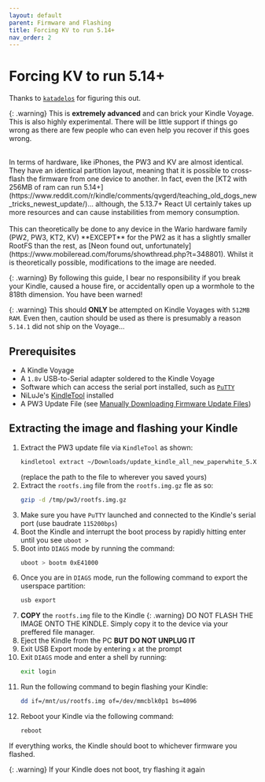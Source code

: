 ```yaml
---
layout: default
parent: Firmware and Flashing
title: Forcing KV to run 5.14+
nav_order: 2
---
```


# Forcing KV to run 5.14+
Thanks to [`katadelos`](https://www.mobileread.com/forums/showthread.php?t=343385) for figuring this out.

{: .warning}
This is **extremely advanced** and can brick your Kindle Voyage. This is also highly experimental. There will be little support if things go wrong as there are few people who can even help you recover if this goes wrong.

<br/>
In terms of hardware, like iPhones, the PW3 and KV are almost identical. They have an identical partition layout, meaning that it is possible to cross-flash the firmware from one device to another.
In fact, even the [KT2 with 256MB of ram can run 5.14+](https://www.reddit.com/r/kindle/comments/qvgerd/teaching_old_dogs_new_tricks_newest_update/)... although, the 5.13.7+ React UI certainly takes up more resources and can cause instabilities from memory consumption.
<br/>
<br/>
This can theoretically be done to any device in the Wario hardware family (PW2, PW3, KT2, KV) **EXCEPT** for the PW2 as it has a slightly smaller RootFS than the rest, as [Neon found out, unfortunately](https://www.mobileread.com/forums/showthread.php?t=348801). Whilst it is theoretically possible, modifications to the image are needed.

{: .warning}
By following this guide, I bear no responsibility if you break your Kindle, caused a house fire, or accidentally open up a wormhole to the 818th dimension. You have been warned!

{: .warning}
This should **ONLY** be attempted on Kindle Voyages with `512MB RAM`. Even then, caution should be used as there is presumably a reason `5.14.1` did not ship on the Voyage...

## Prerequisites
- A Kindle Voyage
- A `1.8v` USB-to-Serial adapter soldered to the Kindle Voyage
- Software which can access the serial port installed, such as [`PuTTY`](https://www.putty.org/)
- NiLuJe's [KindleTool](https://github.com/NiLuJe/KindleTool) installed
- A PW3 Update File (see [Manually Downloading Firmware Update Files](./downloading-updates.html))

## Extracting the image and flashing your Kindle
1. Extract the PW3 update file via `KindleTool` as shown:
    ~~~bash
    kindletool extract ~/Downloads/update_kindle_all_new_paperwhite_5.XX.X.bin /tmp/pw3
    ~~~
    (replace the path to the file to wherever you saved yours)
2. Extract the `rootfs.img` file from the `rootfs.img.gz` fle as so:
    ~~~bash
    gzip -d /tmp/pw3/rootfs.img.gz
    ~~~
3. Make sure you have `PuTTY` launched and connected to the Kindle's serial port (use baudrate `115200bps`)
4. Boot the Kindle and interrupt the boot process by rapidly hitting enter until you see `uboot >`
5. Boot into `DIAGS` mode by running the command:
    ~~~bash
    uboot > bootm 0xE41000
    ~~~
6. Once you are in `DIAGS` mode, run the following command to export the userspace partition:
    ~~~bash
    usb export
    ~~~
7. **COPY** the `rootfs.img` file to the Kindle
    {: .warning}
    DO NOT FLASH THE IMAGE ONTO THE KINDLE. Simply copy it to the device via your preffered file manager.
8. Eject the Kindle from the PC **BUT DO NOT UNPLUG IT**
9. Exit USB Export mode by entering `x` at the prompt
10. Exit `DIAGS` mode and enter a shell by running:
    ~~~bash
    exit login
    ~~~
11. Run the following command to begin flashing your Kindle:
    ~~~bash
    dd if=/mnt/us/rootfs.img of=/dev/mmcblk0p1 bs=4096
    ~~~
12. Reboot your Kindle via the following command:
    ~~~bash
    reboot
    ~~~

If everything works, the Kindle should boot to whichever firmware you flashed.

{: .warning}
If your Kindle does not boot, try flashing it again